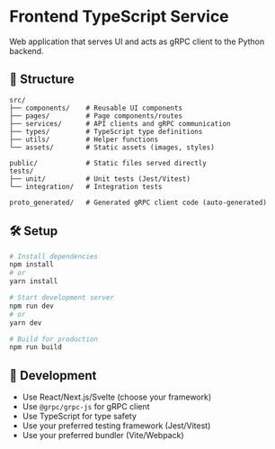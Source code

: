 # Frontend TypeScript Service

Web application that serves UI and acts as gRPC client to the Python backend.

## 📁 Structure

```
src/
├── components/    # Reusable UI components
├── pages/         # Page components/routes
├── services/      # API clients and gRPC communication
├── types/         # TypeScript type definitions
├── utils/         # Helper functions
└── assets/        # Static assets (images, styles)

public/            # Static files served directly
tests/
├── unit/          # Unit tests (Jest/Vitest)
└── integration/   # Integration tests

proto_generated/   # Generated gRPC client code (auto-generated)
```

## 🛠️ Setup

```bash
# Install dependencies
npm install
# or
yarn install

# Start development server
npm run dev
# or
yarn dev

# Build for production
npm run build
```

## 🔧 Development

- Use React/Next.js/Svelte (choose your framework)
- Use `@grpc/grpc-js` for gRPC client
- Use TypeScript for type safety
- Use your preferred testing framework (Jest/Vitest)
- Use your preferred bundler (Vite/Webpack)